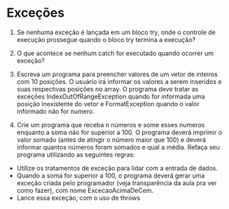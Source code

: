 
# Exceções

1) Se nenhuma exceção é lançada em um bloco try, onde o controle de execução
prossegue quando o bloco try termina a execução?

2) O que acontece se nenhum catch for executado quando ocorrer um exceção?

3) Escreva um programa para preencher valores de um vetor de inteiros com 10
posições. O usuário irá informar os valores a serem inseridos e suas respectivas
posições no array. O programa deve tratar as exceções
IndexOutOfRangeException quando for informada uma posição
inexistente do vetor e FormatException quando o valor informado não
for numero. 

4) Crie um programa que receba n números e some esses numeros enquanto a soma
não for superior a 100. O programa deverá imprimir o valor somado (antes de
atingir o número maior que 100) e deverá informar quantos números foram
somados e qual a média. Refaça seu programa utilizando as seguintes regras:

* Utilize os tratamentos de exceção para lidar com a entrada de dados.
*  Quando a soma for superior a 100, o programa deverá gerar uma exceção
criada pelo programador (veja transparência da aula pra ver como fazer),
com nome ExcecaoAcimaDeCem.
*  Lance essa exceção, com o uso de throws
